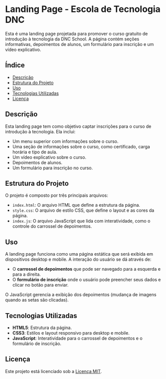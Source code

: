# Landing Page - Escola de Tecnologia DNC

Esta é uma landing page projetada para promover o curso gratuito de introdução à tecnologia da DNC School. A página contém seções informativas, depoimentos de alunos, um formulário para inscrição e um vídeo explicativo.

## Índice
- [Descrição](#descrição)
- [Estrutura do Projeto](#estrutura-do-projeto)
- [Uso](#uso)
- [Tecnologias Utilizadas](#tecnologias-utilizadas)
- [Licença](#licença)

## Descrição

Esta landing page tem como objetivo captar inscrições para o curso de introdução à tecnologia. Ela inclui:
- Um menu superior com informações sobre o curso.
- Uma seção de informações sobre o curso, como certificado, carga horária e tipo de aula.
- Um vídeo explicativo sobre o curso.
- Depoimentos de alunos.
- Um formulário para inscrição no curso.

## Estrutura do Projeto

O projeto é composto por três principais arquivos:
- `index.html`: O arquivo HTML que define a estrutura da página.
- `style.css`: O arquivo de estilo CSS, que define o layout e as cores da página.
- `index.js`: O arquivo JavaScript que lida com interatividade, como o controle do carrossel de depoimentos.



## Uso

A landing page funciona como uma página estática que será exibida em dispositivos desktop e mobile. A interação do usuário se dá através de:
- O **carrossel de depoimentos** que pode ser navegado para a esquerda e para a direita.
- O **formulário de inscrição** onde o usuário pode preencher seus dados e clicar no botão para enviar.

O JavaScript gerencia a exibição dos depoimentos (mudança de imagens quando as setas são clicadas).

## Tecnologias Utilizadas

- **HTML5**: Estrutura da página.
- **CSS3**: Estilos e layout responsivo para desktop e mobile.
- **JavaScript**: Interatividade para o carrossel de depoimentos e o formulário de inscrição.



## Licença

Este projeto está licenciado sob a [Licença MIT](LICENSE).
